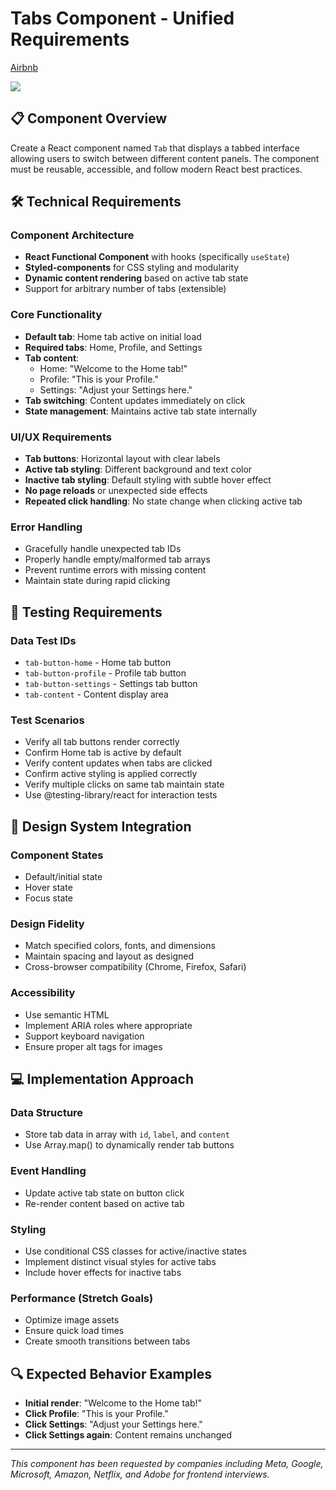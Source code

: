 # Tabs Component - Unified Requirements

[Airbnb](/coding-questions?company=Airbnb)

![](https://api.frontendlead.com/wp-content/uploads/2024/03/Screenshot-2024-03-16-at-3.18.45-PM-300x261.png)

## 📋 Component Overview

Create a React component named `Tab` that displays a tabbed interface allowing users to switch between different content panels. The component must be reusable, accessible, and follow modern React best practices.

## 🛠️ Technical Requirements

### Component Architecture

- **React Functional Component** with hooks (specifically `useState`)
- **Styled-components** for CSS styling and modularity
- **Dynamic content rendering** based on active tab state
- Support for arbitrary number of tabs (extensible)

### Core Functionality

- **Default tab**: Home tab active on initial load
- **Required tabs**: Home, Profile, and Settings
- **Tab content**:
  - Home: "Welcome to the Home tab!"
  - Profile: "This is your Profile."
  - Settings: "Adjust your Settings here."
- **Tab switching**: Content updates immediately on click
- **State management**: Maintains active tab state internally

### UI/UX Requirements

- **Tab buttons**: Horizontal layout with clear labels
- **Active tab styling**: Different background and text color
- **Inactive tab styling**: Default styling with subtle hover effect
- **No page reloads** or unexpected side effects
- **Repeated click handling**: No state change when clicking active tab

### Error Handling

- Gracefully handle unexpected tab IDs
- Properly handle empty/malformed tab arrays
- Prevent runtime errors with missing content
- Maintain state during rapid clicking

## 🧪 Testing Requirements

### Data Test IDs

- `tab-button-home` - Home tab button
- `tab-button-profile` - Profile tab button
- `tab-button-settings` - Settings tab button
- `tab-content` - Content display area

### Test Scenarios

- Verify all tab buttons render correctly
- Confirm Home tab is active by default
- Verify content updates when tabs are clicked
- Confirm active styling is applied correctly
- Verify multiple clicks on same tab maintain state
- Use @testing-library/react for interaction tests

## 🎨 Design System Integration

### Component States

- Default/initial state
- Hover state
- Focus state

### Design Fidelity

- Match specified colors, fonts, and dimensions
- Maintain spacing and layout as designed
- Cross-browser compatibility (Chrome, Firefox, Safari)

### Accessibility

- Use semantic HTML
- Implement ARIA roles where appropriate
- Support keyboard navigation
- Ensure proper alt tags for images

## 💻 Implementation Approach

### Data Structure

- Store tab data in array with `id`, `label`, and `content`
- Use Array.map() to dynamically render tab buttons

### Event Handling

- Update active tab state on button click
- Re-render content based on active tab

### Styling

- Use conditional CSS classes for active/inactive states
- Implement distinct visual styles for active tabs
- Include hover effects for inactive tabs

### Performance (Stretch Goals)

- Optimize image assets
- Ensure quick load times
- Create smooth transitions between tabs

## 🔍 Expected Behavior Examples

- **Initial render**: "Welcome to the Home tab!"
- **Click Profile**: "This is your Profile."
- **Click Settings**: "Adjust your Settings here."
- **Click Settings again**: Content remains unchanged

---

_This component has been requested by companies including Meta, Google, Microsoft, Amazon, Netflix, and Adobe for frontend interviews._
